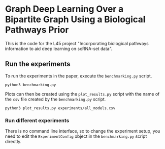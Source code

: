 # Graph Deep Learning Over a Bipartite Graph Using a Biological Pathways Prior

This is the code for the L45 project "Incorporating biological pathways information to aid deep learning on scRNA-set data".

## Run the experiments

To run the experiments in the paper, execute the `benchmarking.py` script.

```
python3 benchmarking.py 
```

Plots can then be created using the `plot_results.py` script with the name of the `csv` file created by the `benchmarking.py` script.

```
python3 plot_results.py experiments/all_models.csv
```

### Run different experiments
There is no command line interface, so to change the experiment setup, you need to edit the `ExperimentConfig` object in the `benchmarking.py` script directly.



